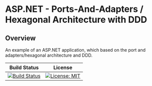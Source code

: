 # ASP.NET - Ports-And-Adapters / Hexagonal Architecture with DDD


## Overview
An example of an ASP.NET application, which based on the port and adapters/hexagonal architecture and DDD.

|Build Status|License|
|------------|-------|
|[![Build Status](https://img.shields.io/github/actions/workflow/status/hirannor/hexagonal-architecture-asp-net-core/.github/workflows/dotnet.yml)]([https://github.com/hirannor/springboot-hexagonal-ddd/actions/workflows/maven.yml](https://github.com/hirannor/hexagonal-architecture-asp-net-core/blob/main/.github/workflows/dotnet.yml))|[![License: MIT](https://img.shields.io/badge/License-MIT-yellow.svg)](https://opensource.org/licenses/MIT)|






